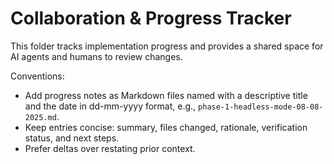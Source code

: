 # Collaboration & Progress Tracker

This folder tracks implementation progress and provides a shared space for AI agents and humans to review changes.

Conventions:
- Add progress notes as Markdown files named with a descriptive title and the date in dd-mm-yyyy format, e.g., `phase-1-headless-mode-08-08-2025.md`.
- Keep entries concise: summary, files changed, rationale, verification status, and next steps.
- Prefer deltas over restating prior context.
